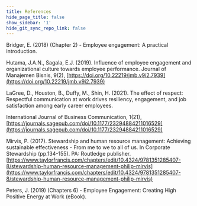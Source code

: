 ```yaml
---
title: References
hide_page_title: false
show_sidebar: '1'
hide_git_sync_repo_link: false
---
```



Bridger, E. (2018) (Chapter 2) - Employee engagement: A practical introduction.

Hutama, J.A.N., Sagala, E.J. (2019). Influence of employee engagement and organizational culture towards employee performance. Journal of Manajemen Bisnis, 9(2), [https://doi.org/10.22219/jmb.v9i2.7939](https://doi.org/10.22219/jmb.v9i2.7939)

LaGree, D., Houston, B., Duffy, M., Shin, H. (2021). The effect of respect: Respectful communication at work drives resiliency, engagement, and job satisfaction among early career employees.

International Journal of Business Communication, 1(21), [https://journals.sagepub.com/doi/10.1177/23294884211016529](https://journals.sagepub.com/doi/10.1177/23294884211016529)

Mirvis, P. (2017). Stewardship and human resource management: Achieving sustainable effectiveness - From me to we to all of us. In Corporate Stewardship (pp.134-155). PA: Routledge publisher. [https://www.taylorfrancis.com/chapters/edit/10.4324/9781351285407-8/stewardship-human-resource-management-philip-mirvis](https://www.taylorfrancis.com/chapters/edit/10.4324/9781351285407-8/stewardship-human-resource-management-philip-mirvis)

Peters, J. (2019) (Chapters 6) - Employee Engagement: Creating High Positive Energy at Work  (eBook).
